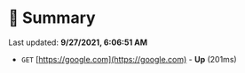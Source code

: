 # 📖 Summary
Last updated: **9/27/2021, 6:06:51 AM**

- `GET` [https://google.com](https://google.com) - **Up** (201ms)
